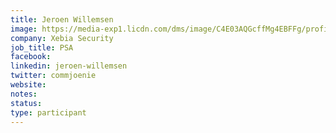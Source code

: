 ```yaml
---
title: Jeroen Willemsen
image: https://media-exp1.licdn.com/dms/image/C4E03AQGcffMg4EBFFg/profile-displayphoto-shrink_800_800/0/1517705123650?e=1646870400&v=beta&t=SjkfkE6Ww7GPExBNLxTx9xesizQvLNrrhhbuZjeQCp0
company: Xebia Security
job_title: PSA
facebook:
linkedin: jeroen-willemsen
twitter: commjoenie
website:
notes:
status: 
type: participant
---
```

